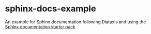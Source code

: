 # sphinx-docs-example

An example for Sphinx documentation following Diataxis and using the [Sphinx documentation starter pack](https://github.com/canonical/sphinx-docs-starter-pack).
